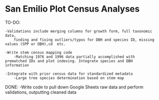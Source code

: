 # San Emilio Plot Census Analyses

TO-DO:
	
	-Validations include merging columns for growth form, full taxonomic data, 
		finding and fixing outliers/typos for DBH and species ID, missing values (SPP or DBH),cd  etc.	

	-Write stem census mapping code
        -Matching 1976 and 1996 data partially accomplished with prematched IDs and plot indexing. Integrate species and DBH information

	-Integrate with prior census data for standardized metadata
		-Large tree species determination based on stem map

DONE:
    -Write code to pull down Google Sheets raw data and perform validations, outputting cleaned data
